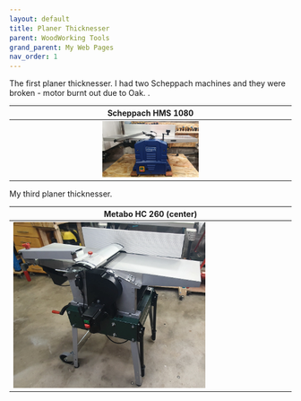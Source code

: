```yaml
---
layout: default
title: Planer Thicknesser
parent: WoodWorking Tools
grand_parent: My Web Pages
nav_order: 1
---
```


The first planer thicknesser. I had two Scheppach machines and they were broken - motor burnt out due to Oak. 
.

|                            Scheppach HMS 1080                         |
|:---------------------------------------------------------------------------------:|
|  <img alt="image" height="35%" src="/media/Scheppach_HMS_1080.jpg" width="35%"/>  | 

My third planer thicknesser.  

| Metabo HC 260   (center)                                                  |
|---------------------------------------------------------------------------|
| <img alt="image" height="70%" src="/media/Metabo_HC260.jpg" width="70%"/> |  <img alt="image" height="70%" src="/media/Metabo_HC260_1.jpg" width="70%"/>  | 
